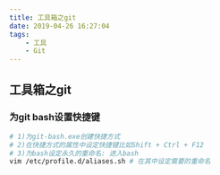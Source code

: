 ```yaml
---
title: 工具箱之git
date: 2019-04-26 16:27:04
tags:
    - 工具
    - Git
---
```


## 工具箱之git

### 为git bash设置快捷键
``` bash
# 1)为git-bash.exe创建快捷方式
# 2)在快捷方式的属性中设定快捷键比如Shift + Ctrl + F12
# 3)为bash设定永久的重命名: 进入bash 
vim /etc/profile.d/aliases.sh # 在其中设定需要的重命名
```